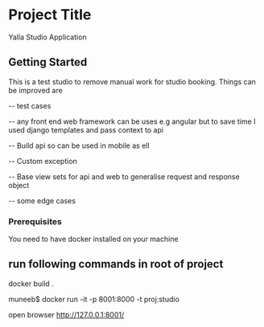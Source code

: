 # Project Title

Yalla Studio Application

## Getting Started

This is a test studio to remove manual work for studio booking.
Things can be improved are

-- test cases

-- any front end web framework can be uses e.g angular but to save time I used django templates and pass context to api

-- Build api so can be used in mobile as ell

-- Custom exception

-- Base view sets for api and web to generalise request and response object

-- some edge cases

### Prerequisites

You need to have docker installed on your machine

## run following commands in root of project

docker build .

muneeb$ docker run -it -p 8001:8000 -t proj:studio

open browser http://127.0.0.1:8001/

